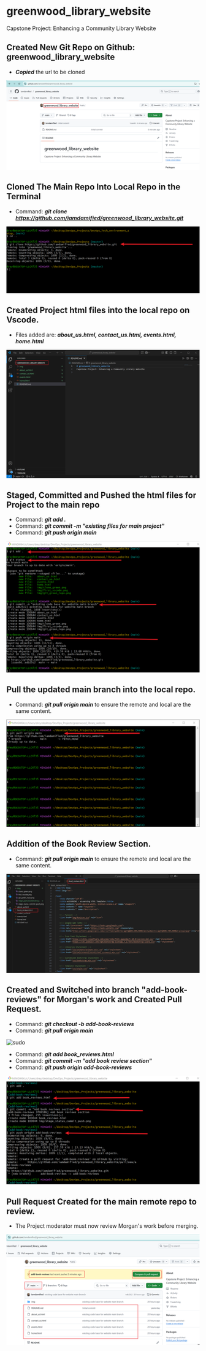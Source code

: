 # greenwood_library_website
Capstone Project: Enhancing a Community Library Website

## Created New Git Repo on Github: greenwood_library_website

- _**Copied**_ the url to be cloned

![sudo](./img/git_green_repo.png)


## Cloned The Main Repo Into Local Repo in the Terminal

- Command: _**git clone https://github.com/iamdamified/greenwood_library_website.git**_

![sudo](./img/clone_green.png)

## Created Project html files into the local repo on Vscode.

- Files added are: _**about_us.html, contact_us.html, events.html, home.html**_

![sudo](./img/first_vscode.png)


## Staged, Committed and Pushed the html files for Project to the main repo

- Command: _**git add .**_
- Command: _**git commit -m "existing files for main project"**_
- Command: _**git push origin main**_

![sudo](./img/stage_status_commit_push.png)

## Pull the updated main branch into the local repo.

- Command: _**git pull origin main**_ to ensure the remote and local are the same content.

![sudo](./img/pull_main.png)


## Addition of the Book Review Section.

- Command: _**git pull origin main**_ to ensure the remote and local are the same content.

![sudo](./img/vscode_bookreview.png)

## Created and Switched into branch "add-book-reviews" for Morgan's work and Created Pull Request.

- Command: _**git checkout -b add-book-reviews**_
- Command: _**git pull origin main**_

![sudo](./img/.png)

- Command: _**git add book_reviews.html**_
- Command: _**git commit -m "add book review section"**_
- Command: _**git push origin add-book-reviews**_


![sudo](./img/stage_push_bookreview.png)

## Pull Request Created for the main remote repo to review.

- The Project moderator must now review Morgan's work before merging.

![sudo](./img/main_repo_git_b4_addbook.png)